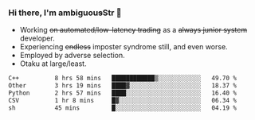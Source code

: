 ### Hi there, I'm ambiguou~~s~~Str 👋

<!--
**ambiguoustexture/ambiguoustexture** is a ✨ _special_ ✨ repository because its `README.md` (this file) appears on your GitHub profile.

Here are some ideas to get you started:
-->
- Working ~~on automated/low-latency trading~~ as a ~~always junior system~~ developer.
- Experiencing ~~endless~~ imposter syndrome still, and even worse.
- Employed by adverse selection.
- Otaku at large/least.

<!--START_SECTION:waka-->

```txt
C++          8 hrs 58 mins   ████████████▒░░░░░░░░░░░░   49.70 %
Other        3 hrs 19 mins   ████▓░░░░░░░░░░░░░░░░░░░░   18.37 %
Python       2 hrs 57 mins   ████░░░░░░░░░░░░░░░░░░░░░   16.40 %
CSV          1 hr 8 mins     █▓░░░░░░░░░░░░░░░░░░░░░░░   06.34 %
sh           45 mins         █░░░░░░░░░░░░░░░░░░░░░░░░   04.19 %
```

<!--END_SECTION:waka-->
